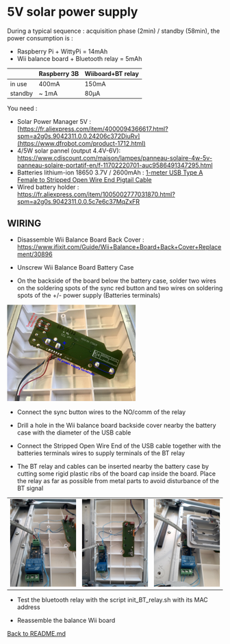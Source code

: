 5V solar power supply
=====================

During a typical sequence : acquisition phase (2min) / standby (58min), the power consumption is :
- Raspberry Pi + WittyPi = 14mAh
- Wii balance board + Bluetooth relay = 5mAh

|        | Raspberry 3B | Wiiboard+BT relay |
| ------ | ------------ | ----------------- |
| in use |    400mA     |       150mA       |
| standby|    ~ 1mA     |        80µA       |

You need :
* Solar Power Manager 5V : [https://fr.aliexpress.com/item/4000094366617.html?spm=a2g0s.9042311.0.0.24206c372DiuRv](https://www.dfrobot.com/product-1712.html)
* 4/5W solar pannel (output 4.4V-6V): https://www.cdiscount.com/maison/lampes/panneau-solaire-4w-5v-panneau-solaire-portatif-en/f-11702220701-auc9586491347295.html
* Batteries lithium-ion 18650 3.7V / 2600mAh : [1-meter USB Type A Female to Stripped Open Wire End Pigtail Cable](https://www.pearl.fr/article/ZX1791/4-batteries-lithium-ion-18650-3-7-v-2600-mah)
* Wired battery holder : https://fr.aliexpress.com/item/1005002777031870.html?spm=a2g0s.9042311.0.0.5c7e6c37MqZxFR

WIRING
------

- Disassemble Wii Balance Board Back Cover : https://www.ifixit.com/Guide/Wii+Balance+Board+Back+Cover+Replacement/30896
- Unscrew Wii Balance Board Battery Case

- On the backside of the board below the battery case, solder two wires on the soldering spots of the sync red button and two wires on soldering spots of the +/- power supply (Batteries terminals)
<img src="wii_battery_board.png" alt="" width="300" />

- Connect the sync button wires to the NO/comm of the relay
- Drill a hole in the Wii balance board backside cover nearby the battery case with the diameter of the USB cable
- Connect the Stripped Open Wire End of the USB cable together with the batteries terminals wires to supply terminals of the BT relay 

- The BT relay and cables can be inserted nearby the battery case by cutting some rigid plastic ribs of the board cap inside the board.
Place the relay as far as possible from metal parts to avoid disturbance of the BT signal 

<table>
        <tr>
            <td><img src="BT_relay1.png" alt="" width="200" /></td>
            <td><img src="BT_relay2.png" alt="" width="200" /></td>
            <td><img src="BT_relay3.png" alt="" width="200" /></td>
        </tr>
</table>

- Test the bluetooth relay with the script init_BT_relay.sh with its MAC address 

- Reassemble the balance Wii board

[Back to README.md](README.md#INSTALL)

